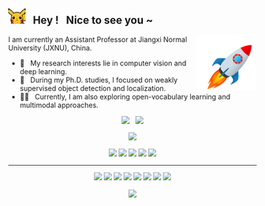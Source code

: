 <h2> <img src="Img/pkq.gif" width="35px"> &nbsp;  Hey ! &nbsp; Nice to see you ~  </h2>

<img align='right' src='Img/rocket.gif' width='120'>

<p>
  I am currently an Assistant Professor at Jiangxi Normal University (JXNU), China.
</p>

- 🌱 &nbsp; My research interests lie in computer vision and deep learning.
- 🤔 &nbsp; During my Ph.D. studies, I focused on weakly supervised object detection and localization.
- 👨‍💻 &nbsp; Currently, I am also exploring open-vocabulary learning and multimodal approaches.

<p align="center">
    <img src="https://badges.pufler.dev/visits/zhiweichen0012/zhiweichen0012?style=flat-square&color=black&logo=github"> &nbsp; 
    <img src="https://badges.pufler.dev/repos/zhiweichen0012?style=flat-square&color=black&logo=github">
</p>
<p align="center">
<a href="https://github.com/zhiweichen0012"><img src="https://img.shields.io/github/followers/zhiweichen0012?style=social"></a>
</p>
<p align="center">
<img src="https://img.shields.io/badge/Machine Learning-green"> <img src="https://img.shields.io/badge/Deep Learning-red"> <img src="https://img.shields.io/badge/Computer Vision-magenta"> <img src="https://img.shields.io/badge/Weakly Supervised Learning-yellow"> <img src="https://img.shields.io/badge/Object Detection/Localizaiton-blue"> 
</p>
<hr>

<p align="center">
<img src="https://img.shields.io/badge/Pytorch%20-%23FF6F00.svg?&style=for-the-badge&logo=Pytorch&logoColor=white" />
<img src="https://img.shields.io/badge/python%20-%2314354C.svg?&style=for-the-badge&logo=python&logoColor=white"/>
<img src="https://img.shields.io/badge/javascript%20-%23323330.svg?&style=for-the-badge&logo=javascript&logoColor=%23F7DF1E"/>
<img src="https://img.shields.io/badge/html5%20-%23E34F26.svg?&style=for-the-badge&logo=html5&logoColor=white"/>
<img src="https://img.shields.io/badge/css3%20-%231572B6.svg?&style=for-the-badge&logo=css3&logoColor=white"/>
<img src="https://img.shields.io/badge/c%20-%2300599C.svg?&style=for-the-badge&logo=c&ogoColor=white"/>
<img src="https://img.shields.io/badge/git%20-%23F05033.svg?&style=for-the-badge&logo=git&logoColor=white"/>
<img src="https://img.shields.io/badge/github%20-%23121011.svg?&style=for-the-badge&logo=github&logoColor=white"/>
</p>

<p align=center>  
  <img align="center" src="https://github-readme-stats-anuraghazra1.vercel.app/api?username=zhiweichen0012&show_icons=true&theme=radical">
</p>

<!--
**zhiweichen0012/zhiweichen0012** is a ✨ _special_ ✨ repository because its `README.md` (this file) appears on your GitHub profile.

Here are some ideas to get you started:

- 🔭 I’m currently working on ...
- 🌱 I’m currently learning ...
- 👯 I’m looking to collaborate on ...
- 🤔 I’m looking for help with ...
- 💬 Ask me about ...
- 📫 How to reach me: ...
- 😄 Pronouns: ...
- ⚡ Fun fact: ...
-->
